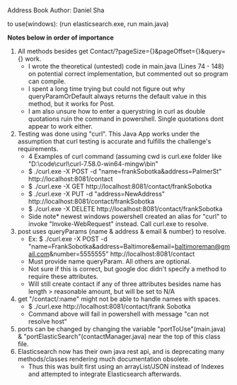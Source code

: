 Address Book
Author: Daniel Sha

to use(windows): (run elasticsearch.exe, run main.java)

****Notes below in order of importance****

1) All methods besides get Contact/?pageSize={}&pageOffset={}&query={} work.
	- I wrote the theoretical (untested) code in main.java (Lines 74 - 148) on potential correct implementation, but commented out so program can compile.
  	- I spent a long time trying but could not figure out why queryParamOrDefault always returns the default value in this method, but it works for Post.
  	- I am also unsure how to enter a querystring in curl as double quotations ruin the command in powershell. Single quotations dont appear to work either.
2) Testing was done using "curl". This Java App works under the assumption that curl testing is accurate and fulfills the challenge's requirements.
	- 4 Examples of curl command (assuming cwd is curl.exe folder like "D:\code\curl\curl-7.58.0-win64-mingw\bin"
	- $ ./curl.exe -X POST -d "name=frankSobotka&address=PalmerSt" http://localhost:8081/contact
	- $ ./curl.exe -X GET http://localhost:8081/contact/frankSobotka
	- $ ./curl.exe -X PUT -d "address=NewAddress" http://localhost:8081/contact/frankSobotka
	- $ ./curl.exe -X DELETE http://localhost:8081/contact/frankSobotka
	- Side note* newest windows powershell created an alias for "curl" to invoke "Invoke-WebRequest" instead. Call curl.exe to resolve.
3) post uses queryParams {name & address & email & number} to resolve.
	- Ex: $ ./curl.exe -X POST -d "name=FrankSobotka&address=Baltimore&email=baltimoreman@gmail.com&number=5555555" http://localhost:8081/contact
	- Must provide name queryParam. All others are optional.
	- Not sure if this is correct, but google doc didn't specify a method to require these attributes.
	- Will still create contact if any of three attributes besides name has length > reasonable amount, but will be set to N/A
4) get "/contact/:name" might not be able to handle names with spaces. 
	- $ ./curl.exe http://localhost:8081/contact/frank Sobotka
	- Command above will fail in powershell with message "can not resolve host"
5) ports can be changed by changing the variable "portToUse"(main.java) & "portElasticSearch"(contactManager.java) near the top of this class file.
6) Elasticsearch now has their own java rest api, and is deprecating many methods/classes rendering much documentation obsolete.
	- Thus this was built first using an arrayList/JSON instead of Indexes and attempted to integrate Elasticsearch afterwards.
